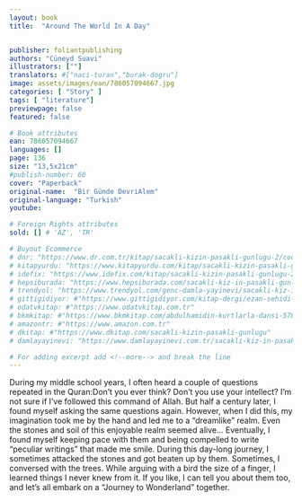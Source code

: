 ```yaml
---
layout: book
title:  "Around The World In A Day"


publisher: foliantpublishing
authors: "Cüneyd Suavi"
illustrators: [""]
translators: #["naci-turan","burak-dogru"]
image: assets/images/ean/786057094667.jpg
categories: [ "Story" ]
tags: [ "literature"]
previewpage: false
featured: false

# Book attributes
ean: 786057094667
languages: []
page: 136
size: "13,5x21cm"
#publish-number: 60
cover: "Paperback"
original-name:  "Bir Günde DevriAlem"
original-language: "Turkish"
youtube:

# Foreign Rights attributes
sold: [] # 'AZ', 'TR'

# Buyout Ecommerce
# dnr: "https://www.dr.com.tr/kitap/sacakli-kizin-pasakli-gunlugu-2/cocuk-ve-genclik/genclik-10-yas/roman-oyku/urunno=0001893059001"
# kitapyurdu: "https://www.kitapyurdu.com/kitap/sacakli-kizin-pasakli-gunlugu-2-/560122.html&filter_name=Sa%C3%A7akl%C4%B1+K%C4%B1z%27%C4%B1n+Pasakl%C4%B1+G%C3%BCnl%C3%BC%C4%9F%C3%BC+2"
# idefix: "https://www.idefix.com/kitap/sacakli-kizin-pasakli-gunlugu-2/cocuk-ve-genclik/genclik-10-yas/roman-oyku/urunno=0001893059001"
# hepsiburada: "https://www.hepsiburada.com/sacakli-kiz-in-pasakli-gunlugu-2-damla-yayinevi-p-HBV000012ER86"
# trendyol: "https://www.trendyol.com/genc-damla-yayinevi/sacakli-kiz-in-pasakli-gunlugu-2-p-54825777"
# gittigidiyor: #"https://www.gittigidiyor.com/kitap-dergi/ezan-sehidi-adnan-menderes_pdp_732728793"
# odatvkitap: #"https://www.odatvkitap.com.tr"
# bkmkitap: #"https://www.bkmkitap.com/abdulhamidin-kurtlarla-dansi-578226"
# amazontr: #"https://www.amazon.com.tr"
# dkitap: #"https://www.dkitap.com/sacakli-kizin-pasakli-gunlugu"
# damlayayinevi: "https://www.damlayayinevi.com.tr/sacakli-kiz-in-pasakli-gunlugu-2-bu-iste-bi-terslik-var"

# For adding excerpt add <!--more--> and break the line
---
```

During my middle school years, I often heard a
couple of questions repeated in the Quran:Don’t
you ever think? Don’t you use your intellect?
I’m not sure if I’ve followed this command of
Allah. But half a century later, I found myself asking
the same questions again. However, when I did
this, my imagination took me by the hand and led
me to a “dreamlike” realm. Even the stones and
soil of this enjoyable realm seemed alive... Eventually, I found myself keeping pace with them and
being compelled to write “peculiar writings” that
made me smile.
During this day-long journey, I sometimes attacked the stones and got beaten up by them.
Sometimes, I conversed with the trees. While arguing with a bird the size of a finger, I learned things I
never knew from it.
If you like, I can tell you about them too, and let’s
all embark on a “Journey to Wonderland” together.
<!--more--> 

